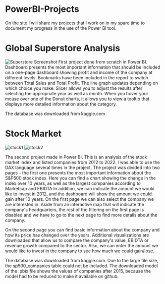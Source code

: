 # PowerBI-Projects

On the site I will share my projects that I work on in my spare time to document my progress in the use of the Power BI tool.

# Global Superstore Analysis

![Superstore Screenshot](https://user-images.githubusercontent.com/122232424/211385032-d394ca5c-6ced-4de0-8701-d3ad3f1f4898.png)
First project done from scratch in Power BI.
Dashboard presents the most important information that should be included on a one-page dashboard showing profit and income of the company at different levels.
Bookmarks have been included in the report to switch between Total Sales and Total Profit. The line graph updates depending on which choice you make.
Slicer allows you to adjust the results after selecting the appropriate year as well as month.
When you hover your mouse over one of the Donut charts, it allows you to view a tooltip that displays more detailed information about the category.

The database was downloaded from kaggle.com

# Stock Market 

![stock1](https://user-images.githubusercontent.com/122232424/211390912-9852e959-10d4-4636-9021-58ab46d450de.png)
![stock2](https://user-images.githubusercontent.com/122232424/211391008-d1cb2545-cf1d-4ba0-a09f-f75ca99b59c9.png)

The second project made in Power BI. This is an analysis of the stock market index and listed companies from 2012 to 2022. I was able to use the DAX language several times in the project.
The project was divided into two pages - the first one presents the most important information about the S&P500 stock index. Here you can find a chart showing the change in the index over 10 years, as well as the largest companies according to Marketcap and EBIDTA In addition, we can indicate the amount we would like to invest in 2012, and the dashboard will show the amount we could gain after 10 years.
On the first page we can also select the company we are interested in. Aside from an interactive map that will indicate the company's headquarters, the rest of the filtering on the first page is disabled and we have to go to the next page to find more details about the company.


On the second page you can find basic information about the company and how its price has changed over the years. Additional visualizations are downloaded that allow us to compare the company's value, EBIDTA or revenue growth compared to the sector. Also, we can enter the amount we would like to invest in the company to see how much we could gain/lose.


The database was downloaded from kaggle.com. Due to the large file size, the sp500_companies table could not be included.
The downloaded model of the .pbix file shows the values of companies after 2015, because the model had to be reduced to make it available on github.
